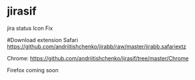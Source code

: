 # jirasif
jira status Icon Fix


#Download extension
Safari
https://github.com/andriitishchenko/jirabb/raw/master/jirabb.safariextz

Chrome: 
https://github.com/andriitishchenko/jirasif/tree/master/Chrome

Firefox
coming soon
